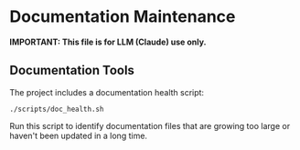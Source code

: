 # Documentation Maintenance

**IMPORTANT: This file is for LLM (Claude) use only.**

## Documentation Tools

The project includes a documentation health script:
```
./scripts/doc_health.sh
```

Run this script to identify documentation files that are growing too large or haven't been updated in a long time.